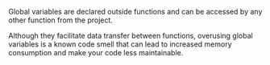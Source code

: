 Global variables are declared outside functions and can be accessed by any other function from the project. 

Although they facilitate data transfer between functions, overusing global variables is a known code smell that can lead to increased memory consumption and make your code less maintainable. 